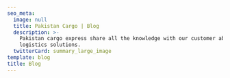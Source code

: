 ```yaml
---
seo_meta:
  image: null
  title: Pakistan Cargo | Blog
  description: >-
    Pakistan cargo express share all the knowledge with our customer about A-Z
    logistics solutions.
  twitterCard: summary_large_image
template: blog
title: Blog
---
```


